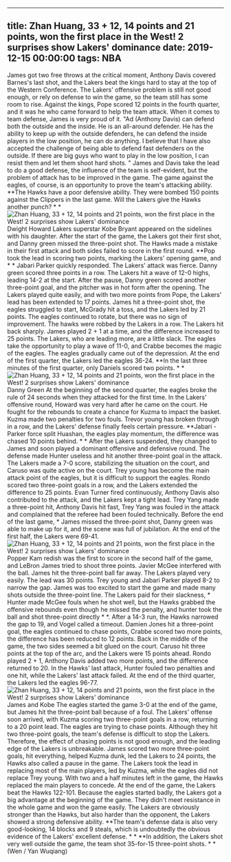 
---
title: Zhan Huang, 33 + 12, 14 points and 21 points, won the first place in the West! 2 surprises show Lakers' dominance
date: 2019-12-15 00:00:00
tags:  NBA
---
James got two free throws at the critical moment, Anthony Davis covered Barnes's last shot, and the Lakers beat the kings hard to stay at the top of the Western Conference. The Lakers' offensive problem is still not good enough, or rely on defense to win the game, so the team still has some room to rise. Against the kings, Pope scored 12 points in the fourth quarter, and it was he who came forward to help the team attack.
When it comes to team defense, James is very proud of it. "Ad (Anthony Davis) can defend both the outside and the inside. He is an all-around defender. He has the ability to keep up with the outside defenders, he can defend the inside players in the low position, he can do anything. I believe that I have also accepted the challenge of being able to defend fast defenders on the outside. If there are big guys who want to play in the low position, I can resist them and let them shoot hard shots. "
James and Davis take the lead to do a good defense, the influence of the team is self-evident, but the problem of attack has to be improved in the game. The game against the eagles, of course, is an opportunity to prove the team's attacking ability. **The Hawks have a poor defensive ability. They were bombed 150 points against the Clippers in the last game. Will the Lakers give the Hawks another punch? * *
![Zhan Huang, 33 + 12, 14 points and 21 points, won the first place in the West! 2 surprises show Lakers' dominance](d21b33e9cc36437197844d8377a94c7b.jpg)
Dwight Howard
Lakers superstar Kobe Bryant appeared on the sidelines with his daughter.
After the start of the game, the Lakers got their first shot, and Danny green missed the three-point shot. The Hawks made a mistake in their first attack and both sides failed to score in the first round. **Pop took the lead in scoring two points, marking the Lakers' opening game, and * * Jabari Parker quickly responded. The Lakers' attack was fierce. Danny green scored three points in a row. The Lakers hit a wave of 12-0 highs, leading 14-2 at the start.
After the pause, Danny green scored another three-point goal, and the pitcher was in hot form after the opening. The Lakers played quite easily, and with two more points from Pope, the Lakers' lead has been extended to 17 points. James hit a three-point shot, the eagles struggled to start, McGrady hit a toss, and the Lakers led by 21 points. The eagles continued to rotate, but there was no sign of improvement.
The hawks were robbed by the Lakers in a row. The Lakers hit back sharply. James played 2 + 1 at a time, and the difference increased to 25 points. The Lakers, who are leading more, are a little slack. The eagles take the opportunity to play a wave of 11-0, and Crabbe becomes the magic of the eagles. The eagles gradually came out of the depression. At the end of the first quarter, the Lakers led the eagles 36-24.
**In the last three minutes of the first quarter, only Daniels scored two points. * *
![Zhan Huang, 33 + 12, 14 points and 21 points, won the first place in the West! 2 surprises show Lakers' dominance](09afac3497ff4ce6a38fa91b3cdf7c19.jpg)
Danny Green 
At the beginning of the second quarter, the eagles broke the rule of 24 seconds when they attacked for the first time. In the Lakers' offensive round, Howard was very hard after he came on the court. He fought for the rebounds to create a chance for Kuzma to impact the basket. Kuzma made two penalties for two fouls. Trevor young has broken through in a row, and the Lakers' defense finally feels certain pressure. **Jabari - Parker force split Huashan, the eagles play momentum, the difference was chased 10 points behind. * *
After the Lakers suspended, they changed to James and soon played a dominant offensive and defensive round. The defense made Hunter useless and hit another three-point goal in the attack. The Lakers made a 7-0 score, stabilizing the situation on the court, and Caruso was quite active on the court. Trey young has become the main attack point of the eagles, but it is difficult to support the eagles. Rondo scored two three-point goals in a row, and the Lakers extended the difference to 25 points.
Evan Turner fired continuously, Anthony Davis also contributed to the attack, and the Lakers kept a tight lead. Trey Yang made a three-point hit, Anthony Davis hit fast, Trey Yang was fouled in the attack and complained that the referee had been fouled technically. Before the end of the last game, * James missed the three-point shot, Danny green was able to make up for it, and the scene was full of jubilation.
At the end of the first half, the Lakers were 69-41.
![Zhan Huang, 33 + 12, 14 points and 21 points, won the first place in the West! 2 surprises show Lakers' dominance](3363efed3a094240b726615f9ce288c4.jpg)
Popper
Kam redish was the first to score in the second half of the game, and LeBron James tried to shoot three points. Javier McGee interfered with the ball. James hit the three-point ball far away. The Lakers played very easily. The lead was 30 points. Trey young and Jabari Parker played 8-2 to narrow the gap. James was too excited to start the game and made many shots outside the three-point line.
The Lakers paid for their slackness, * Hunter made McGee fouls when he shot well, but the Hawks grabbed the offensive rebounds even though he missed the penalty, and hunter took the ball and shot three-point directly * *. After a 14-3 run, the Hawks narrowed the gap to 19, and Vogel called a timeout. Damien Jones hit a three-point goal, the eagles continued to chase points, Crabbe scored two more points, the difference has been reduced to 12 points.
Back in the middle of the game, the two sides seemed a bit glued on the court. Caruso hit three points at the top of the arc, and the Lakers were 15 points ahead. Rondo played 2 + 1, Anthony Davis added two more points, and the difference returned to 20. In the Hawks' last attack, Hunter fouled two penalties and one hit, while the Lakers' last attack failed. At the end of the third quarter, the Lakers led the eagles 96-77.
![Zhan Huang, 33 + 12, 14 points and 21 points, won the first place in the West! 2 surprises show Lakers' dominance](896b0839d7484cb09a06f80399cbdf25.jpg)
James and Kobe
The eagles started the game 3-0 at the end of the game, but James hit the three-point ball because of a foul. The Lakers' offense soon arrived, with Kuzma scoring two three-point goals in a row, returning to a 20 point lead. The eagles are trying to chase points. Although they hit two three-point goals, the team's defense is difficult to stop the Lakers. Therefore, the effect of chasing points is not good enough, and the leading edge of the Lakers is unbreakable.
James scored two more three-point goals, hit everything, helped Kuzma dunk, led the Lakers to 24 points, the Hawks also called a pause in the game. The Lakers took the lead in replacing most of the main players, led by Kuzma, while the eagles did not replace Trey young. With two and a half minutes left in the game, the Hawks replaced the main players to concede. At the end of the game, the Lakers beat the Hawks 122-101.
Because the eagles started badly, the Lakers got a big advantage at the beginning of the game. They didn't meet resistance in the whole game and won the game easily. The Lakers are obviously stronger than the Hawks, but also harder than the opponent, the Lakers showed a strong defensive ability. **The team's defense data is also very good-looking, 14 blocks and 9 steals, which is undoubtedly the obvious evidence of the Lakers' excellent defense. * *
**In addition, the Lakers shot very well outside the game, the team shot 35-for-15 three-point shots. * *
(Wen / Yan Wuqiang)